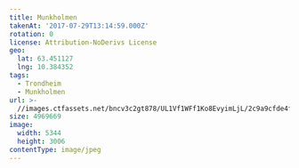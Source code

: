 ```yaml
---
title: Munkholmen
takenAt: '2017-07-29T13:14:59.000Z'
rotation: 0
license: Attribution-NoDerivs License
geo:
  lat: 63.451127
  lng: 10.384352
tags:
  - Trondheim
  - Munkholmen
url: >-
  //images.ctfassets.net/bncv3c2gt878/UL1Vf1WFf1Ko8EvyimLjL/2c9a9cfde4fa7aae731dcf6feac2ca39/munkholmen_36246507445_o
size: 4969669
image:
  width: 5344
  height: 3006
contentType: image/jpeg
---
```


